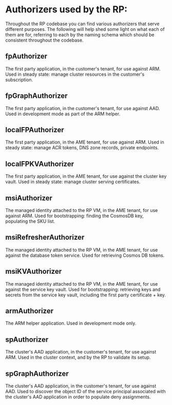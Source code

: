 # Authorizers used by the RP:

Throughout the RP codebase you can find various authorizers that serve different
purposes. The following will help shed some light on what each of them are for,
referring to each by the naming schema which should be consistent throughout the
codebase.

## fpAuthorizer

The first party application, in the customer's tenant, for use against ARM. Used
in steady state: manage cluster resources in the customer's subscription.

## fpGraphAuthorizer

The first party application, in the customer's tenant, for use against AAD. Used
in development mode as part of the ARM helper.

## localFPAuthorizer

The first party application, in the AME tenant, for use against ARM. Used in
steady state: manage ACR tokens, DNS zone records, private endpoints.

## localFPKVAuthorizer

The first party application, in the AME tenant, for use against the cluster key
vault. Used in steady state: manage cluster serving certificates.

## msiAuthorizer

The managed identity attached to the RP VM, in the AME tenant, for use against
ARM. Used for bootstrapping: finding the CosmosDB key, populating the SKU list.

## msiRefresherAuthorizer

The managed identity attached to the RP VM, in the AME tenant, for use against
the database token service. Used for retrieving Cosmos DB tokens.

## msiKVAuthorizer

The managed identity attached to the RP VM, in the AME tenant, for use against
the service key vault. Used for bootstrapping: retrieving keys and secrets from
the service key vault, including the first party certificate + key.

## armAuthorizer

The ARM helper application.  Used in development mode only.

## spAuthorizer

The cluster's AAD application, in the customer's tenant, for use against ARM.
Used in the cluster context, and by the RP to validate its setup.

## spGraphAuthorizer

The cluster's AAD application, in the customer's tenant, for use against AAD.
Used to discover the object ID of the service principal associated with the
cluster's AAD application in order to populate deny assignments.
